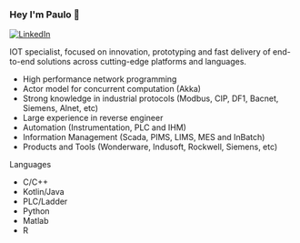 ### Hey I'm Paulo 👋

[![LinkedIn](https://img.shields.io/badge/-LinkedIn-0A66C2?logo=linkedin&style=flat-square)](https://www.linkedin.com/in/paulo-roberto-balbino/)

IOT specialist, focused on innovation, prototyping and fast delivery of end-to-end solutions across cutting-edge platforms and languages. 

- High performance network programming
- Actor model for concurrent computation (Akka)
- Strong knowledge in industrial protocols (Modbus, CIP, DF1, Bacnet, Siemens, Alnet, etc)
- Large experience in reverse engineer
- Automation (Instrumentation, PLC and IHM)
- Information Management (Scada, PIMS, LIMS, MES and InBatch)
- Products and Tools (Wonderware, Indusoft, Rockwell, Siemens, etc)


Languages
- C/C++
- Kotlin/Java
- PLC/Ladder
- Python
- Matlab
- R

 
  
